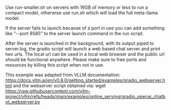 Use run-smaller.sh on servers with 16GB of memory or less to run a compact model, otherwise use run.sh which will load the full meta-llama model. 

If the server fails to launch becaose of a port in use you can add something like  "--port 8585" to the server launch command in the run script.

After the server is launched in the background, with its output piped to server.log, the gradio script will launch a web based chat server and print two urls. The local url can be used in a local web browser and the public url should be functional anywhere. Please make sure to free ports and resources by killing this script when not in use.

This example was adapted from VLLM documentation: https://docs.vllm.ai/en/v0.8.0/getting_started/examples/gradio_webserver.html and the webserver script obtained via: wget https://raw.githubusercontent.com/vllm-project/vllm/refs/heads/main/examples/online_serving/gradio_openai_chatbot_webserver.py

